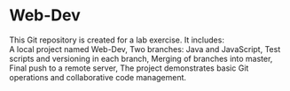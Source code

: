 # Web-Dev
This Git repository is created for a lab exercise. 
It includes:  
A local project named Web-Dev, 
Two branches: Java and JavaScript,
Test scripts and versioning in each branch, 
Merging of branches into master,
Final push to a remote server,
The project demonstrates basic Git operations and collaborative code management.

